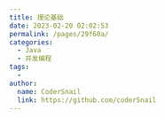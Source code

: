 ```yaml
---
title: 理论基础
date: 2023-02-20 02:02:53
permalink: /pages/29f60a/
categories:
  - Java
  - 并发编程
tags:
  - 
author: 
  name: CoderSnail
  link: https://github.com/coderSnail
---
```



